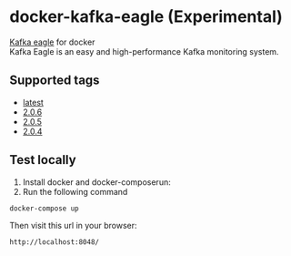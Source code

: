 # docker-kafka-eagle (Experimental)
[Kafka eagle](https://www.kafka-eagle.org/) for docker  
Kafka Eagle is an easy and high-performance Kafka monitoring system.

## Supported tags
- [latest](https://github.com/nick-zh/docker-kafka-eagle/blob/main/Dockerfile)
- [2.0.6](https://github.com/nick-zh/docker-kafka-eagle/blob/2.0.6/Dockerfile)
- [2.0.5](https://github.com/nick-zh/docker-kafka-eagle/blob/2.0.5/Dockerfile)
- [2.0.4](https://github.com/nick-zh/docker-kafka-eagle/blob/2.0.4/Dockerfile)

## Test locally
1. Install docker and docker-composerun:
2. Run the following command
```
docker-compose up
```
Then visit this url in your browser:
```
http://localhost:8048/
```
